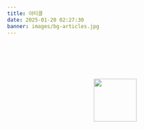 ```yaml
---
title: 아티클
date: 2025-01-20 02:27:30
banner: images/bg-articles.jpg
---
```


<style>
  #loading {
    margin: 100px 0;
    text-align: center;
  }
  p.se-text-paragraph {
    margin: 0;
  }
</style>
<div id="loading">
  <img src="/images/ui-loading.svg" width="100" alt="">
</div>
<div id="smarteditor-view">
  <!--  -->
</div>

<script>
  const postId = window.location.search.split('postId=')[1];
  axios.get(`https://7q4yn3iplb.execute-api.ap-northeast-2.amazonaws.com/blogs/ulive_/posts/${postId}`)
    .then(function (response) {
      const data = response.data;
      const {title, content} = data;
      $('#smarteditor-view').append(`<h2>${title}</h2>`);
      $('#smarteditor-view').append(`<hr>`);
      $('#smarteditor-view').append(content);
    })
    .finally((function () {
      $('#loading').remove();
    }));
</script>